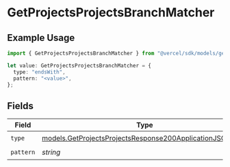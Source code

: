 # GetProjectsProjectsBranchMatcher

## Example Usage

```typescript
import { GetProjectsProjectsBranchMatcher } from "@vercel/sdk/models/getprojectsop.js";

let value: GetProjectsProjectsBranchMatcher = {
  type: "endsWith",
  pattern: "<value>",
};
```

## Fields

| Field                                                                                                                      | Type                                                                                                                       | Required                                                                                                                   | Description                                                                                                                |
| -------------------------------------------------------------------------------------------------------------------------- | -------------------------------------------------------------------------------------------------------------------------- | -------------------------------------------------------------------------------------------------------------------------- | -------------------------------------------------------------------------------------------------------------------------- |
| `type`                                                                                                                     | [models.GetProjectsProjectsResponse200ApplicationJSONType](../models/getprojectsprojectsresponse200applicationjsontype.md) | :heavy_check_mark:                                                                                                         | N/A                                                                                                                        |
| `pattern`                                                                                                                  | *string*                                                                                                                   | :heavy_check_mark:                                                                                                         | N/A                                                                                                                        |